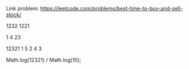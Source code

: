 Link problem: https://leetcode.com/problems/best-time-to-buy-and-sell-stock/


1232
1221

1  4
 23

12321
1   5
 2 4
  3

   Math.log(12321) / Math.log(10);